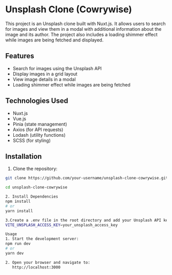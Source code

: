 # Unsplash Clone (Cowrywise)

This project is an Unsplash clone built with Nuxt.js. It allows users to search for images and view them in a modal with additional information about the image and its author. The project also includes a loading shimmer effect while images are being fetched and displayed.

## Features

- Search for images using the Unsplash API
- Display images in a grid layout
- View image details in a modal
- Loading shimmer effect while images are being fetched

## Technologies Used

- Nuxt.js
- Vue.js
- Pinia (state management)
- Axios (for API requests)
- Lodash (utility functions)
- SCSS (for styling)

## Installation

1. Clone the repository:

```bash
git clone https://github.com/your-username/unsplash-clone-cowrywise.git

cd unsplash-clone-cowrywise

2. Install Dependencies
npm install
# or
yarn install

3.Create a .env file in the root directory and add your Unsplash API key:
VITE_UNSPLASH_ACCESS_KEY=your_unsplash_access_key

Usage
1. Start the development server:
npm run dev
# or
yarn dev

2. Open your browser and navigate to: 
   http://localhost:3000
